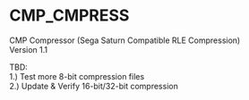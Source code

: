 # CMP_CMPRESS
CMP Compressor (Sega Saturn Compatible RLE Compression)  
Version 1.1  

TBD:  
1.) Test more 8-bit compression files  
2.) Update & Verify 16-bit/32-bit compression  

